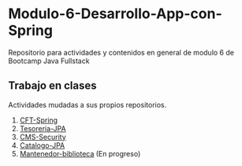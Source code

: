 # Modulo-6-Desarrollo-App-con-Spring
Repositorio para actividades y contenidos en general de modulo 6 de Bootcamp Java Fullstack

## Trabajo en clases
Actividades mudadas a sus propios repositorios.

1. [CFT-Spring](https://github.com/avacco/cft-spring)
2. [Tesoreria-JPA](https://github.com/avacco/tesoreria-jpa)
3. [CMS-Security](https://github.com/avacco/cms-security)
4. [Catalogo-JPA](https://github.com/avacco/Catalogo-JPA)
5. [Mantenedor-biblioteca](https://github.com/avacco/Mantenedor-biblioteca) (En progreso)